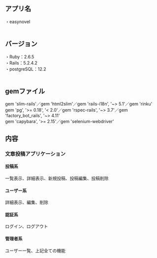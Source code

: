 
<h2>アプリ名</h2>
・easynovel<br>
<br>
<h2>バージョン</h2>
・Ruby：2.6.5<br>
・Rails：5.2.4.2<br>
・postgreSQL：12.2<br>
<br>
<h2>gemファイル</h2>
  gem 'slim-rails'／gem 'html2slim'／gem 'rails-i18n', '~> 5.1'／gem 'rinku'<br>
  gem 'pg', '>= 0.18', '< 2.0'／gem 'rspec-rails', '~> 3.7'／gem 'factory_bot_rails', '~> 4.11'<br>
  gem 'capybara', '>= 2.15'／gem 'selenium-webdriver'
<h2>内容</h2>
<h3>文章投稿アプリケーション</h3>
<h4>投稿系</h4>
  一覧表示、詳細表示、新規投稿、投稿編集、投稿削除<br>
<h4>ユーザー系</h4>
  詳細表示、編集、削除
<h4>認証系</h4>
  ログイン、ログアウト
<h4>管理者系</h4>
  ユーザー一覧、上記全ての機能
<br>
